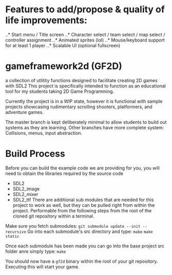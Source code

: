 # Features to add/propose & quality of life improvements:
..* Start menu / Title screen
..* Character select / team select / map select / controller assignment
..* Animated sprites (lol)
..* Mouse/keyboard support for at least 1 player
..* Scalable UI (optional fullscreen)


# gameframework2d (GF2D)
a collection of utlitity functions designed to facilitate creating 2D games with SDL2
This project is specifically intended to function as an educational tool for my students taking 2D Game Programming.

Currently the project is in a WIP state, however it is functional with sample projects showcasing rudimentary scrolling shooters,
platformers, and adventure games.

The master branch is kept deliberately minimal to allow students to build out systems as they are learning.
Other branches have more complete system: Collisions, menus, input abstraction.

# Build Process

Before you can build the example code we are providing for you, you will need to obtain the libraries required
by the source code
 - SDL2
 - SDL2_image
 - SDL2_mixer
 - SDL2_ttf
There are additional sub modules that are needed for this project to work as well, but they can be pulled right from within the project.
Performable from the following steps from the root of the cloned git repository within a terminal. 

Make sure you fetch submodules: `git submodule update --init --recursive`
Go into each submodule's src directory and type:
`make`
`make static`

Once each submodule has been made you can go into the base project src folder anre simply type:
`make`

You should now have a `gf2d` binary within the root of your git repository. Executing this will start your game.
